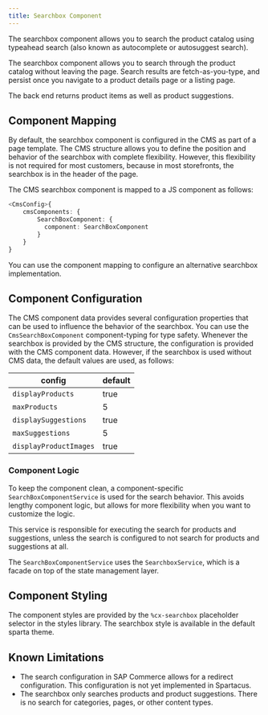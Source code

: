```yaml
---
title: Searchbox Component
---
```


The searchbox component allows you to search the product catalog using typeahead search (also known as autocomplete or autosuggest search).

The searchbox component allows you to search through the product catalog without leaving the page. Search results are fetch-as-you-type, and persist once you navigate to a product details page or a listing page.

The back end returns product items as well as product suggestions.

## Component Mapping

By default, the searchbox component is configured in the CMS as part of a page template. The CMS structure allows you to define the position and behavior of the searchbox with complete flexibility. However, this flexibility is not required for most customers, because in most storefronts, the searchbox is in the header of the page.

The CMS searchbox component is mapped to a JS component as follows:

```typescript
<CmsConfig>{
    cmsComponents: {
        SearchBoxComponent: {
          component: SearchBoxComponent
        }
    }
}
```

You can use the component mapping to configure an alternative searchbox implementation.

## Component Configuration

The CMS component data provides several configuration properties that can be used to influence the behavior of the searchbox. You can use the `CmsSearchBoxComponent` component-typing for type safety. Whenever the searchbox is provided by the CMS structure, the configuration is provided with the CMS component data. However, if the searchbox is used without CMS data, the default values are used, as follows:

| config                 | default |
| ---------------------- | ------- |
| `displayProducts`      | true    |
| `maxProducts`          | 5       |
| `displaySuggestions`   | true    |
| `maxSuggestions`       | 5       |
| `displayProductImages` | true    |

### Component Logic

To keep the component clean, a component-specific `SearchBoxComponentService` is used for the search behavior. This avoids lengthy component logic, but allows for more flexibility when you want to customize the logic.

This service is responsible for executing the search for products and suggestions, unless the search is configured to not search for products and suggestions at all.

The `SearchBoxComponentService` uses the `SearchboxService`, which is a facade on top of the state management layer. 

## Component Styling

The component styles are provided by the `%cx-searchbox` placeholder selector in the styles library. The searchbox style is available in the default sparta theme.

## Known Limitations

- The search configuration in SAP Commerce allows for a redirect configuration. This configuration is not yet implemented in Spartacus.
- The searchbox only searches products and product suggestions. There is no search for categories, pages, or other content types.
